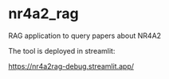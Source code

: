 # nr4a2_rag
RAG application to query papers about NR4A2

The tool is deployed in streamlit:

https://nr4a2rag-debug.streamlit.app/
